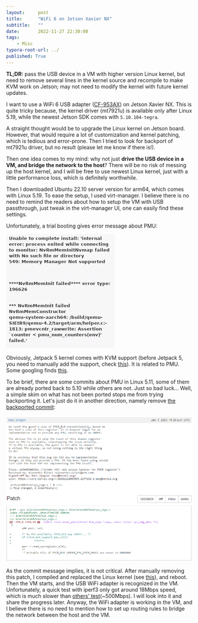 ```yaml
---
layout:     post
title:      "WiFi 6 on Jetson Xavier NX"
subtitle:   ""
date:       2022-11-27 22:30:00
tags:
    - Misc
typora-root-url: ../
published: True
---
```


**TL;DR:** pass the USB device in a VM with higher version Linux kernel, but need to remove several lines in the kernel source and recompile to make KVM work on Jetson; may not need to modify the kernel with future kernel updates.

I want to use a WiFi 6 USB adapter ([CF-953AX](http://www.comfast.cn/index.php?m=content&c=index&a=show&catid=13&id=149)) on Jetson Xavier NX.
This is quite tricky because, the kernel driver (mt7921u) is available only after Linux 5.19, while the newest Jetson SDK comes with `5.10.104-tegra`.

A straight thought would be to upgrade the Linux kernel on Jetson board.
However, that would require a lot of customization and kernel patching, which is tedious and error-prone.
Then I tried to look for backport of mt7921u driver, but no result (please let me know if there is!).

Then one idea comes to my mind: why not just **drive the USB device in a VM, and bridge the network to the host**?
There will be no risk of messing up the host kernel, and I will be free to use newest Linux kernel, just with a little performance loss, which is definitely worthwhile.

Then I downloaded Ubuntu 22.10 server version for arm64, which comes with Linux 5.19.
To ease the setup, I used virt-manager.
I believe there is no need to remind the readers about how to setup the VM with USB passthrough, just tweak in the virt-manager UI, one can easily find these settings.

Unfortunately, a trial booting gives error message about PMU:

![kvm-pmu-error](/img/posts/kvm-pmu-error.png)

Obviously, Jetpack 5 kernel comes with KVM support (before Jetpack 5, you need to manually add the support, check [this](https://forums.developer.nvidia.com/t/guide-to-enable-kvm-on-the-xavier/119777)).
It is related to PMU.
Some googling finds [this](https://discuss.linuxcontainers.org/t/vms-do-not-start-on-lxd-4-10-4-11-on-aarch64-with-kernel-5-10/10227/7).

To be brief, there are some commits about PMU in Linux 5.11, some of them are already ported back to 5.10 while others are not.
Just so bad luck…
Well, a simple skim on what has not been ported stops me from trying backporting it.
Let's just do it in another direction, namely remove [the backported commit](https://patchwork.kernel.org/project/linux-arm-kernel/patch/20210107112101.2297944-2-maz@kernel.org/):

![kvm-patch](/img/posts/kvm-patch1.png)

As the commit message implies, it is not critical. After manually removing this patch, I compiled and replaced the Linux kernel (see [this](https://github.com/ShengliangD/shengliangd.github.io.git)), and reboot.
Then the VM starts, and the USB WiFi adapter is recognized in the VM.
Unfortunately, a quick test with iperf3 only got around 18Mbps speed, which is much slower than [others' test](https://github.com/morrownr/USB-WiFi/discussions/88)(~500Mbps).
I will look into it and share the progress later.
Anyway, the WiFi adapter is working in the VM, and I believe there is no need to mention how to set up routing rules to bridge the network between the host and the VM.
